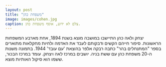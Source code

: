 ```yaml
---
layout: post
title: "משפחת כהן"
image: images/cohen.jpg
caption: צלם לא ידוע, אוסף משפחת כהן.
---
```

יצחק ולאה כהן התיישבו במושבה מוצא בשנת 1894, אחת מארבע המשפחות הראשונות. סיפור חייהם הקשים ודבקותם לעבד את האדמה ולחיות מחקלאות מתוארים בספר "המתנחלים בהר" כתבה רבקה אלפר בהוצאת 'עם עובד' 1944.
בתמונה משנות ה-20 משפחת כהן עם ששת בניה. יושבים במרכז לאה ויצחק. עומד במרכז הבכור, ששמו הוא סיקול האותיות מוצא.